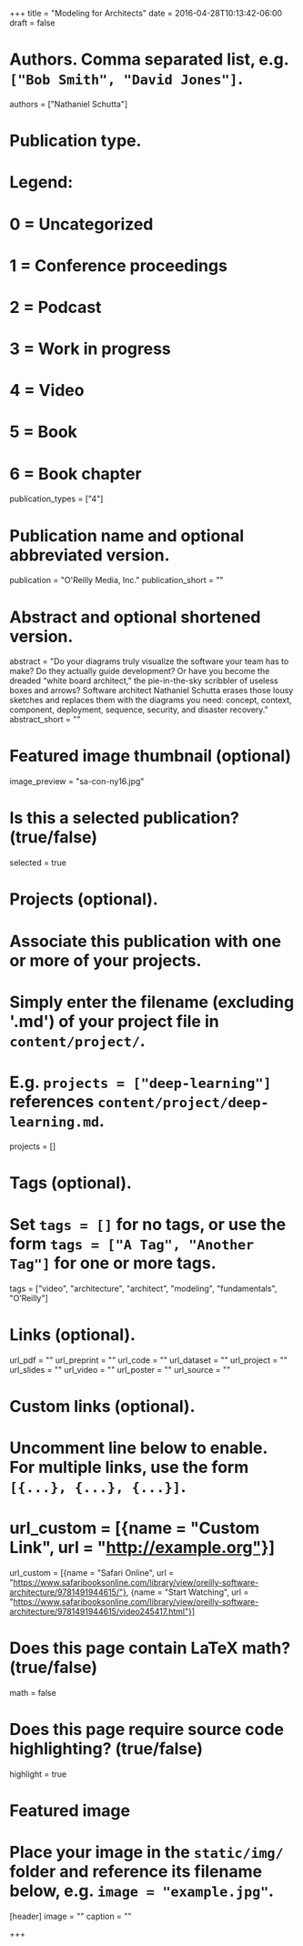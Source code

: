 +++
title = "Modeling for Architects"
date = 2016-04-28T10:13:42-06:00
draft = false

# Authors. Comma separated list, e.g. `["Bob Smith", "David Jones"]`.
authors = ["Nathaniel Schutta"]

# Publication type.
# Legend:
# 0 = Uncategorized
# 1 = Conference proceedings
# 2 = Podcast
# 3 = Work in progress
# 4 = Video
# 5 = Book
# 6 = Book chapter
publication_types = ["4"]

# Publication name and optional abbreviated version.
publication = "O'Reilly Media, Inc."
publication_short = ""

# Abstract and optional shortened version.
abstract = "Do your diagrams truly visualize the software your team has to make? Do they actually guide development? Or have you become the dreaded “white board architect,” the pie-in-the-sky scribbler of useless boxes and arrows? Software architect Nathaniel Schutta erases those lousy sketches and replaces them with the diagrams you need: concept, context, component, deployment, sequence, security, and disaster recovery."
abstract_short = ""

# Featured image thumbnail (optional)
image_preview = "sa-con-ny16.jpg"

# Is this a selected publication? (true/false)
selected = true

# Projects (optional).
#   Associate this publication with one or more of your projects.
#   Simply enter the filename (excluding '.md') of your project file in `content/project/`.
#   E.g. `projects = ["deep-learning"]` references `content/project/deep-learning.md`.
projects = []

# Tags (optional).
#   Set `tags = []` for no tags, or use the form `tags = ["A Tag", "Another Tag"]` for one or more tags.
tags = ["video", "architecture", "architect", "modeling", "fundamentals", "O’Reilly"]

# Links (optional).
url_pdf = ""
url_preprint = ""
url_code = ""
url_dataset = ""
url_project = ""
url_slides = ""
url_video = ""
url_poster = ""
url_source = ""

# Custom links (optional).
#   Uncomment line below to enable. For multiple links, use the form `[{...}, {...}, {...}]`.
# url_custom = [{name = "Custom Link", url = "http://example.org"}]
url_custom = [{name = "Safari Online", url = "https://www.safaribooksonline.com/library/view/oreilly-software-architecture/9781491944615/"}, {name = "Start Watching", url = "https://www.safaribooksonline.com/library/view/oreilly-software-architecture/9781491944615/video245417.html"}]

# Does this page contain LaTeX math? (true/false)
math = false

# Does this page require source code highlighting? (true/false)
highlight = true

# Featured image
# Place your image in the `static/img/` folder and reference its filename below, e.g. `image = "example.jpg"`.
[header]
image = ""
caption = ""

+++
